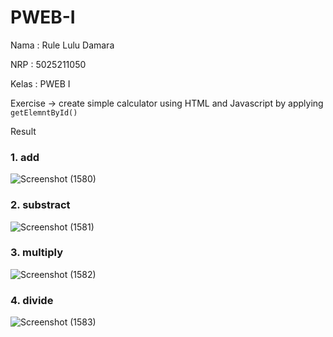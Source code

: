 # PWEB-I
Nama : Rule Lulu Damara

NRP : 5025211050

Kelas : PWEB I

Exercise -> create simple calculator using HTML and Javascript by applying ```getElemntById()```

Result 
### 1. add
![Screenshot (1580)](https://github.com/RuleLuluDamara/PWEB-I/assets/105763198/8213f6a3-e7e8-4ba1-8faf-68c1b945aa17)

### 2. substract
![Screenshot (1581)](https://github.com/RuleLuluDamara/PWEB-I/assets/105763198/e9e3e1c6-487e-4969-8533-e3c7c051c4ee)

### 3. multiply
![Screenshot (1582)](https://github.com/RuleLuluDamara/PWEB-I/assets/105763198/aaec0aaa-7723-4799-b730-b796997be4e5)

### 4. divide
![Screenshot (1583)](https://github.com/RuleLuluDamara/PWEB-I/assets/105763198/982ce20c-e40f-4f3a-adc2-f3181d7047dc)
